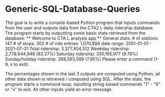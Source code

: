 # Generic-SQL-Database-Queries

The goal is to write a console-based Python program that inputs commands from the user and outputs data from the CTA2 L daily ridership database. The program starts by outputting some basic stats retrieved from the database:
** Welcome to CTA L analysis app **
  General stats:
    # of stations: 147
    # of stops: 302
    # of ride entries: 1,070,894
    date range: 2001-01-01 - 2021-07-31
    Total ridership: 3,377,404,512
    Weekday ridership: 2,778,644,946 (82.27%)
    Saturday ridership: 330,165,977 (9.78%)
    Sunday/holiday ridership: 268,593,589 (7.95%)
  Please enter a command (1-9, x to exit):

The percentages shown in the last 3 outputs are computed using Python; all other data shown is retrieved / computed using SQL. After the stats, the program starts a command-loop, inputting string-based commands "1" - "9" or "x" to exit. All other inputs yield an error message.
